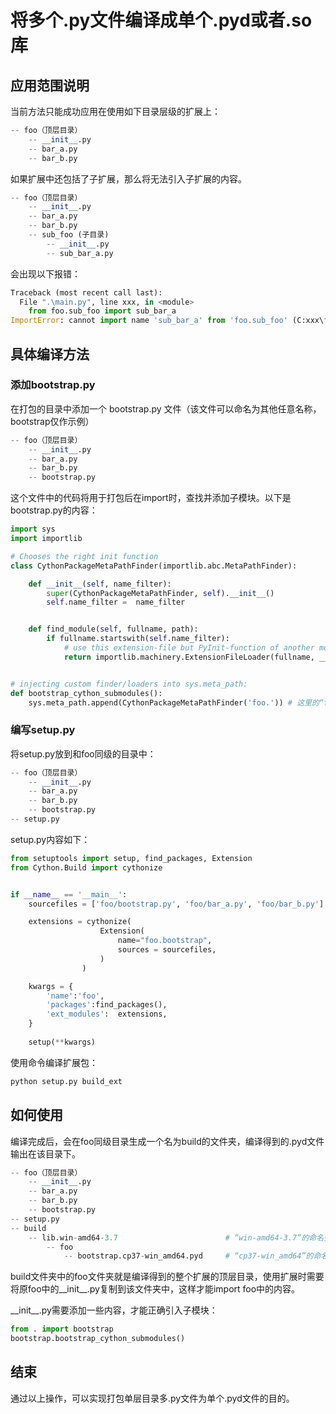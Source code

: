 # 将多个.py文件编译成单个.pyd或者.so库

## 应用范围说明

当前方法只能成功应用在使用如下目录层级的扩展上：

```python
-- foo（顶层目录）
	-- __init__.py
	-- bar_a.py
	-- bar_b.py
```

如果扩展中还包括了子扩展，那么将无法引入子扩展的内容。

```python
-- foo（顶层目录）
    -- __init__.py
    -- bar_a.py
    -- bar_b.py
    -- sub_foo (子目录)
    	-- __init__.py
  		-- sub_bar_a.py
```

会出现以下报错：

```python
Traceback (most recent call last):
  File ".\main.py", line xxx, in <module>
    from foo.sub_foo import sub_bar_a
ImportError: cannot import name 'sub_bar_a' from 'foo.sub_foo' (C:xxx\foo.cp37-win_amd64.pyd)
```

## 具体编译方法

### 添加bootstrap.py

在打包的目录中添加一个 bootstrap.py 文件（该文件可以命名为其他任意名称， bootstrap仅作示例）

```python
-- foo（顶层目录）
	-- __init__.py
	-- bar_a.py
	-- bar_b.py
    -- bootstrap.py
```

这个文件中的代码将用于打包后在import时，查找并添加子模块。以下是bootstrap.py的内容：

```python
import sys
import importlib

# Chooses the right init function     
class CythonPackageMetaPathFinder(importlib.abc.MetaPathFinder):

    def __init__(self, name_filter):
        super(CythonPackageMetaPathFinder, self).__init__()
        self.name_filter =  name_filter


    def find_module(self, fullname, path):
        if fullname.startswith(self.name_filter):
            # use this extension-file but PyInit-function of another module:
            return importlib.machinery.ExtensionFileLoader(fullname, __file__)


# injecting custom finder/loaders into sys.meta_path:
def bootstrap_cython_submodules():
    sys.meta_path.append(CythonPackageMetaPathFinder('foo.')) # 这里的“foo”需要修改为实际扩展的顶层目录也就是扩展包的名称
```

### 编写setup.py

将setup.py放到和foo同级的目录中：

```python
-- foo（顶层目录）
	-- __init__.py
	-- bar_a.py
	-- bar_b.py
    -- bootstrap.py
-- setup.py
```

setup.py内容如下：

```python
from setuptools import setup, find_packages, Extension
from Cython.Build import cythonize


if __name__ == '__main__':
    sourcefiles = ['foo/bootstrap.py', 'foo/bar_a.py', 'foo/bar_b.py']

    extensions = cythonize(
                    Extension(
                        name="foo.bootstrap",
                        sources = sourcefiles,
                    )
                )

    kwargs = {
        'name':'foo',
        'packages':find_packages(),
        'ext_modules':  extensions,
    }
    
    setup(**kwargs)
```

使用命令编译扩展包：

```bash
python setup.py build_ext
```

## 如何使用

编译完成后，会在foo同级目录生成一个名为build的文件夹，编译得到的.pyd文件输出在该目录下。

```python
-- foo（顶层目录）
	-- __init__.py
	-- bar_a.py
	-- bar_b.py
    -- bootstrap.py
-- setup.py
-- build
	-- lib.win-amd64-3.7 						# “win-amd64-3.7”的命名会根据系统和python版本变化而改变
		-- foo
			-- bootstrap.cp37-win_amd64.pyd 	# “cp37-win_amd64”的命名会根据系统和python版本变化而改变
```

build文件夹中的foo文件夹就是编译得到的整个扩展的顶层目录，使用扩展时需要将原foo中的\_\_init\_\_.py复制到该文件夹中，这样才能import foo中的内容。

\_\_init\_\_.py需要添加一些内容，才能正确引入子模块：

```python
from . import bootstrap
bootstrap.bootstrap_cython_submodules()
```

## 结束

通过以上操作，可以实现打包单层目录多.py文件为单个.pyd文件的目的。